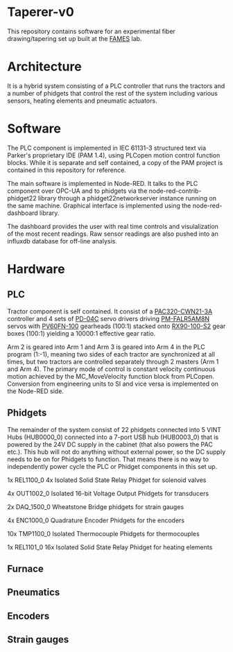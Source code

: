 Taperer-v0
==========

This repository contains software for an experimental fiber drawing/tapering set up built at the [FAMES](https://fames.indiana.edu/) lab. 


# Architecture

It is a hybrid system consisting of a PLC controller that runs the tractors and a number of phidgets that control the rest of the system including various sensors, heating elements and pneumatic actuators.

# Software

The PLC component is implemented in IEC 61131-3 structured text via Parker's proprietary IDE (PAM 1.4), using PLCopen motion control function blocks. 
While it is separate and self contained, a copy of the PAM project is contained in this repository for reference. 

The main software is implemented in Node-RED. It talks to the PLC component over OPC-UA and to phidgets via the node-red-contrib-phidget22 library through a phidget22networkserver instance running on the same machine. Graphical interface is implemented using the node-red-dashboard library. 

The dashboard provides the user with real time controls and visulalization of the most recent readings. 
Raw sensor readings are also pushed into an influxdb database for off-line analysis.   

# Hardware 

## PLC

Tractor component is self contained. It consist of a [PAC320-CWN21-3A](https://ph.parker.com/us/17607/en/pac-parker-automation-controller/pac320-cxn21-3a) controller and 4 sets of [PD-04C](https://ph.parker.com/us/en/pd-04c-single-axis-servo-drive-with-ethercat-interface-3-0a-1-100-230vac-1-1kva) servo drivers driving [PM-FALR5AM8N](https://www.parker.com/literature/Electromechanical%20North%20America/CATALOGS-BROCHURES/PSeries/PMotorSpecs_FAL40.pdf) servos with [PV60FN-100](http://www.parkermotion.com/products/Gearheads_and_Gearmotors__7102__30_32_80_567_29.html) gearheads (100:1) stacked onto [RX90-100-S2](https://www.parkermotion.com/products/Gearheads_and_Gearmotors__7065__30_32_80_567_29.html) gear boxes (100:1) yielding a 10000:1 effective gear ratio.

Arm 2 is geared into Arm 1 and Arm 3 is geared into Arm 4 in the PLC program (1:-1), meaning two sides of each tractor are synchronized at all times, but two tractors are controlled separately through 2 masters (Arm 1 and Arm 4). The primary mode of control is constant velocity continuous motion achieved by the MC_MoveVelocity function block from PLCopen. Conversion from engineering units to SI and vice versa is implemented on the Node-RED side. 

## Phidgets

The remainder of the system consist of 22 phidgets connected into 5 VINT Hubs (HUB0000_0) connected into a 7-port USB hub (HUB0003_0) that is powered by the 24V DC supply in the cabinet (that also powers the PAC etc.). This hub will not do anything without external power, so the DC supply needs to be on for Phidgets to function. That means there is no way to independently power cycle the PLC or Phidget components in this set up.

1x REL1100_0 4x Isolated Solid State Relay Phidget for solenoid valves

4x OUT1002_0 Isolated 16-bit Voltage Output Phidgets for transducers

2x DAQ_1500_0 Wheatstone Bridge phidgets for strain gauges

4x ENC1000_0 Quadrature Encoder Phidgets for the encoders

10x TMP1100_0 Isolated Thermocouple Phidgets for thermocouples

1x REL1101_0 16x Isolated Solid State Relay Phidget for heating elements 

## Furnace

## Pneumatics

## Encoders

## Strain gauges

